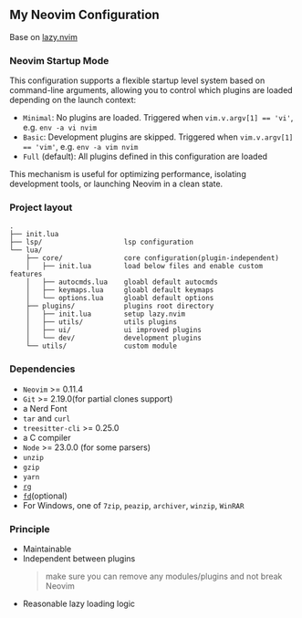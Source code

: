 ## My Neovim Configuration
Base on [lazy.nvim](https://lazy.folke.io/)

### Neovim Startup Mode

This configuration supports a flexible startup level system based on command-line arguments,
allowing you to control which plugins are loaded depending on the launch context:

- `Minimal`: No plugins are loaded. Triggered when `vim.v.argv[1] == 'vi'`, e.g. `env -a vi nvim`
- `Basic`: Development plugins are skipped. Triggered when `vim.v.argv[1] == 'vim'`, e.g. `env -a vim nvim`
- `Full` (default): All plugins defined in this configuration are loaded

This mechanism is useful for optimizing performance, isolating development tools, or launching
Neovim in a clean state.

### Project layout
```
.
├── init.lua
├── lsp/                    lsp configuration
└── lua/
    ├── core/               core configuration(plugin-independent)
    │   ├── init.lua        load below files and enable custom features
    │   ├── autocmds.lua    gloabl default autocmds
    │   ├── keymaps.lua     gloabl default keymaps
    │   └── options.lua     gloabl default options
    ├── plugins/            plugins root directory
    │   ├── init.lua        setup lazy.nvim
    │   ├── utils/          utils plugins
    │   ├── ui/             ui improved plugins
    │   └── dev/            development plugins
    └── utils/              custom module
```

### Dependencies
- `Neovim` >= 0.11.4
- `Git` >= 2.19.0(for partial clones support)
- a Nerd Font
- `tar` and `curl`
- `treesitter-cli` >= 0.25.0
- a C compiler
- `Node` >= 23.0.0 (for some parsers)
- `unzip`
- `gzip`
- `yarn`
- [`rg`](https://github.com/BurntSushi/ripgrep)
- [`fd`](https://github.com/sharkdp/fd)(optional)
- For Windows, one of `7zip`, `peazip`, `archiver`, `winzip`, `WinRAR`

### Principle
- Maintainable
- Independent between plugins
  > make sure you can remove any modules/plugins and not break Neovim
- Reasonable lazy loading logic
